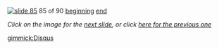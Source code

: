 [![slide 85](https://dl.dropboxusercontent.com/u/2977490/presentations/cookbook/img85.jpg)](86.md)
85 of 90
[beginning](01.md)
[end](89.md)

_Click on the image for the [next slide](86.md), or click [here for the previous one](84.md)_

[gimmick:Disqus](theodox-github)